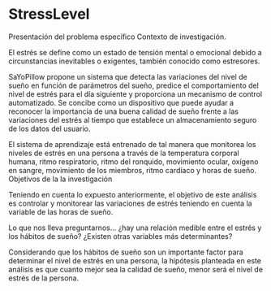 # StressLevel
Presentación del problema específico 
Contexto de investigación. 

El estrés se define como un estado de tensión mental o emocional debido a circunstancias inevitables o exigentes, también conocido como estresores.

SaYoPillow propone un sistema que detecta las  variaciones del nivel de sueño en función de parámetros del sueño, predice el comportamiento del nivel de estrés para el día siguiente y proporciona un mecanismo de control automatizado.  Se concibe como un dispositivo que puede ayudar a reconocer la importancia de una buena calidad de sueño frente a las variaciones del estrés al tiempo que establece un almacenamiento seguro de los datos del usuario.

El sistema de aprendizaje está entrenado de tal manera que monitorea los niveles de estrés en una persona a través de la temperatura corporal humana, ritmo respiratorio, ritmo del ronquido, movimiento ocular, oxígeno en sangre, movimiento de los miembros, ritmo cardíaco y horas de sueño.
Objetivos de la la investigación

Teniendo en cuenta lo expuesto anteriormente, el objetivo de este análisis es controlar y monitorear las variaciones de estrés teniendo en cuenta la variable de las horas de sueño. 

Lo que nos lleva preguntarnos… ¿hay una relación medible entre el estrés y los hábitos de sueño? ¿Existen otras variables más determinantes?

Considerando que los hábitos de sueño son un importante factor para determinar el nivel de estrés en una persona, la hipótesis planteada en este análisis es que cuanto mejor sea la calidad de sueño, menor será el nivel de estrés de la persona. 
